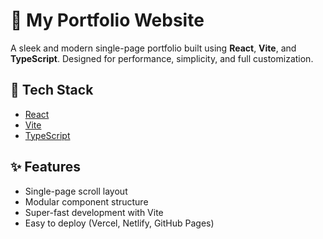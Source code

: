 # 💼 My Portfolio Website

A sleek and modern single-page portfolio built using **React**, **Vite**, and **TypeScript**. Designed for performance, simplicity, and full customization.

## 🚀 Tech Stack
- [React](https://reactjs.org/)
- [Vite](https://vitejs.dev/)
- [TypeScript](https://www.typescriptlang.org/)

## ✨ Features
- Single-page scroll layout
- Modular component structure
- Super-fast development with Vite
- Easy to deploy (Vercel, Netlify, GitHub Pages)
